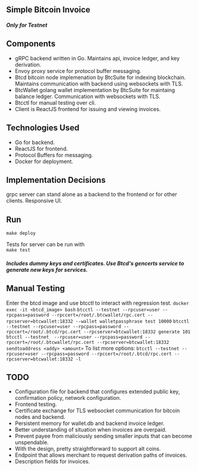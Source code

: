 ## Simple Bitcoin Invoice
##### Only for Testnet

## Components
* gRPC backend written in Go. Maintains api, invoice ledger, and key derivation.
* Envoy proxy service for protocol buffer messaging.
* Btcd bitcoin node implemenation by BtcSuite for indexing blockchain. Maintains communication with backend using websockets with TLS.
* BtcWallet golang wallet implementation by BtcSuite for maintaing balance ledger. Communication with websockets with TLS.
* Btcctl for manual testing over cli.
* Client is ReactJS frontend for issuing and viewing invoices.

## Technologies Used
* Go for backend.
* ReactJS for frontend.
* Protocol Buffers for messaging.
* Docker for deployment.

## Implementation Decisions
grpc server can stand alone as a backend to the frontend or for other clients.
Responsive UI.

## Run
```make deploy```

Tests for server can be run with <br>
```make test```

##### Includes dummy keys and certificates. Use Btcd's gencerts service to generate new keys for services.

## Manual Testing
Enter the btcd image and use btcctl to interact with regression test.
```docker exec -it <btcd_image> bash```
```btcctl --testnet --rpcuser=user --rpcpass=password --rpccert=/root/.btcwallet/rpc.cert --rpcserver=btcwallet:18332 --wallet walletpassphrase test 10000```
```btcctl --testnet --rpcuser=user --rpcpass=password --rpccert=/root/.btcd/rpc.cert --rpcserver=btcwallet:18332 generate 101```
```btcctl --testnet  --rpcuser=user --rpcpass=password --rpccert=/root/.btcwallet/rpc.cert --rpcserver=btcwallet:18332  sendtoaddress <addy> <amount>```
To list more options:
```btcctl --testnet --rpcuser=user --rpcpass=password --rpccert=/root/.btcd/rpc.cert --rpcserver=btcwallet:18332 -l```

## TODO
* Configuration file for backend that configures extended public key, confirmation policy, network configuration.
* Frontend testing.
* Certificate exchange for TLS websocket communication for bitcoin nodes and backend.
* Persistent memory for wallet.db and backend invoice ledger.
* Better understanding of situation when invoices are overpaid.
* Prevent payee from maliciously sending smaller inputs that can become unspendable.
* With the design, pretty straightforward to support alt coins.
* Endpoint that allows merchant to request derivation paths of invoices.
* Description fields for invoices.
